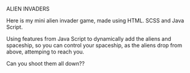 ALIEN INVADERS 

Here is my mini alien invader game, made using HTML. SCSS and Java Script.

Using features from Java Script to dynamically add the aliens and spaceship, so you can control your spaceship,
as the aliens drop from above, attemping to reach you.

Can you shoot them all down??

